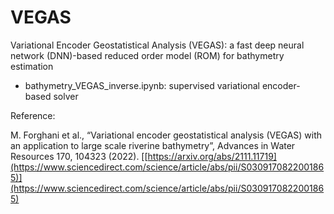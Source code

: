 # VEGAS
Variational Encoder Geostatistical Analysis (VEGAS): a fast deep neural network (DNN)-based reduced order model (ROM) for
bathymetry estimation

- bathymetry_VEGAS_inverse.ipynb: supervised variational encoder-based solver

Reference: 

M. Forghani et al., “Variational encoder geostatistical analysis (VEGAS) with an application to large scale riverine bathymetry”, Advances in Water Resources 170, 104323 (2022). [[https://arxiv.org/abs/2111.11719](https://www.sciencedirect.com/science/article/abs/pii/S0309170822001865)](https://www.sciencedirect.com/science/article/abs/pii/S0309170822001865)
